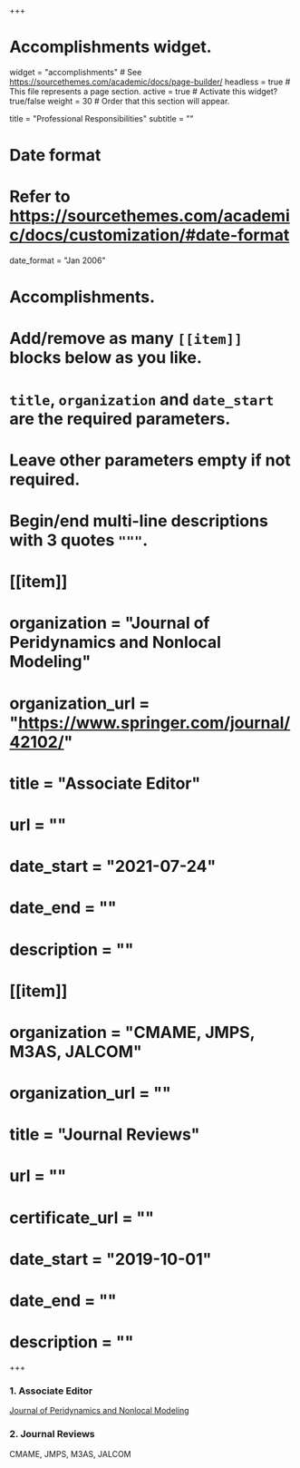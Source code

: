 +++
# Accomplishments widget.
widget = "accomplishments"  # See https://sourcethemes.com/academic/docs/page-builder/
headless = true  # This file represents a page section.
active = true  # Activate this widget? true/false
weight = 30  # Order that this section will appear.

title = "Professional Responsibilities"
subtitle = ""

# Date format
#   Refer to https://sourcethemes.com/academic/docs/customization/#date-format
date_format = "Jan 2006"

# Accomplishments.
#   Add/remove as many `[[item]]` blocks below as you like.
#   `title`, `organization` and `date_start` are the required parameters.
#   Leave other parameters empty if not required.
#   Begin/end multi-line descriptions with 3 quotes `"""`.

# [[item]]
#   organization = "**Journal of Peridynamics and Nonlocal Modeling**"
#   organization_url = "https://www.springer.com/journal/42102/"
#   title = "**Associate Editor**"
#   url = ""
#   date_start = "2021-07-24"
#   date_end = ""
#   description = ""

# [[item]]
#   organization = "CMAME, JMPS, M3AS, JALCOM"
#   organization_url = ""
#   title = "Journal Reviews"
#   url = ""
#   certificate_url = ""
#   date_start = "2019-10-01"
#   date_end = ""
#   description = ""

+++

### 1. Associate Editor
[Journal of Peridynamics and Nonlocal Modeling](https://www.springer.com/journal/42102/)

### 2. Journal Reviews
CMAME, JMPS, M3AS, JALCOM
